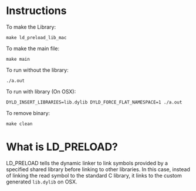 # Instructions

To make the Library:
```
make ld_preload_lib_mac
```

To make the main file:
```
make main
```

To run without the library:
```
./a.out
```

To run with library (On OSX):
```
DYLD_INSERT_LIBRARIES=lib.dylib DYLD_FORCE_FLAT_NAMESPACE=1 ./a.out
```

To remove binary:
```
make clean
```

# What is LD_PRELOAD?

LD_PRELOAD tells the dynamic linker to link symbols provided by a specified shared library before linking to other libraries. In this case, instead of linking the read symbol to the standard C library, it links to the custom generated `lib.dylib` on OSX.
